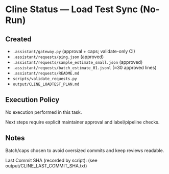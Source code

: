 # Cline Status — Load Test Sync (No-Run)

## Created

- `.assistant/gateway.py` (approval + caps; validate-only CI)
- `.assistant/requests/ping.json` (approved)
- `.assistant/requests/sample_estimate_small.json` (approved)
- `.assistant/requests/batch_estimate_01.jsonl` (≈30 approved lines)
- `.assistant/requests/README.md`
- `scripts/validate_requests.py`
- `output/CLINE_LOADTEST_PLAN.md`

## Execution Policy

No execution performed in this task.

Next steps require explicit maintainer approval and label/pipeline checks.

## Notes

Batch/caps chosen to avoid oversized commits and keep reviews readable.

Last Commit SHA (recorded by script): (see output/CLINE_LAST_COMMIT_SHA.txt)
